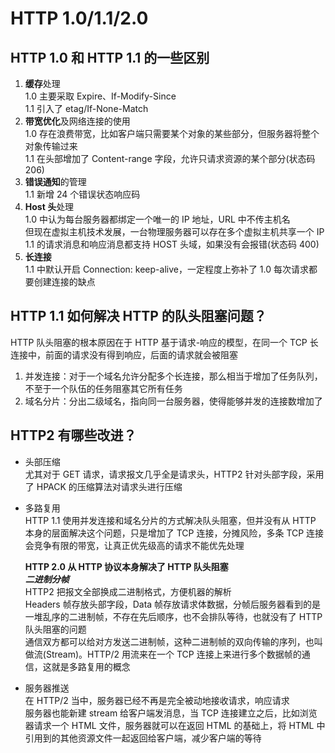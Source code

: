 # HTTP 1.0/1.1/2.0  

## HTTP 1.0 和 HTTP 1.1 的一些区别  
1. **缓存**处理  
  1.0 主要采取 Expire、If-Modify-Since  
  1.1 引入了 etag/If-None-Match  
2. **带宽优化**及网络连接的使用  
  1.0 存在浪费带宽，比如客户端只需要某个对象的某些部分，但服务器将整个对象传输过来  
  1.1 在头部增加了 Content-range 字段，允许只请求资源的某个部分(状态码 206)  
3. **错误通知**的管理  
  1.1 新增 24 个错误状态响应码  
4. **Host 头**处理  
  1.0 中认为每台服务器都绑定一个唯一的 IP 地址，URL 中不传主机名  
  但现在虚拟主机技术发展，一台物理服务器可以存在多个虚拟主机共享一个 IP  
  1.1 的请求消息和响应消息都支持 HOST 头域，如果没有会报错(状态码 400)  
5. **长连接**  
  1.1 中默认开启 Connection: keep-alive，一定程度上弥补了 1.0 每次请求都要创建连接的缺点  

## HTTP 1.1 如何解决 HTTP 的队头阻塞问题？  
HTTP 队头阻塞的根本原因在于 HTTP 基于请求-响应的模型，在同一个 TCP 长连接中，前面的请求没有得到响应，后面的请求就会被阻塞  

1. 并发连接：对于一个域名允许分配多个长连接，那么相当于增加了任务队列，不至于一个队伍的任务阻塞其它所有任务  
2. 域名分片：分出二级域名，指向同一台服务器，使得能够并发的连接数增加了  

## HTTP2 有哪些改进？  
- 头部压缩  
  尤其对于 GET 请求，请求报文几乎全是请求头，HTTP2 针对头部字段，采用了 HPACK 的压缩算法对请求头进行压缩  

- 多路复用  
  HTTP 1.1 使用并发连接和域名分片的方式解决队头阻塞，但并没有从 HTTP 本身的层面解决这个问题，只是增加了 TCP 连接，分摊风险，多条 TCP 连接会竞争有限的带宽，让真正优先级高的请求不能优先处理  

  **HTTP 2.0 从 HTTP 协议本身解决了 HTTP 队头阻塞**  
  ***二进制分帧***  
    HTTP2 把报文全部换成二进制格式，方便机器的解析  
    Headers 帧存放头部字段，Data 帧存放请求体数据，分帧后服务器看到的是一堆乱序的二进制帧，不存在先后顺序，也不会排队等待，也就没有了 HTTP 队头阻塞的问题  
    通信双方都可以给对方发送二进制帧，这种二进制帧的双向传输的序列，也叫做流(Stream)。HTTP/2 用流来在一个 TCP 连接上来进行多个数据帧的通信，这就是多路复用的概念

- 服务器推送  
  在 HTTP/2 当中，服务器已经不再是完全被动地接收请求，响应请求  
  服务器也能新建 stream 给客户端发消息，当 TCP 连接建立之后，比如浏览器请求一个 HTML 文件，服务器就可以在返回 HTML 的基础上，将 HTML 中引用到的其他资源文件一起返回给客户端，减少客户端的等待  